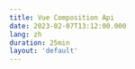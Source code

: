 ```yaml
---
title: Vue Composition Api
date: 2023-02-07T13:12:00.000
lang: zh
duration: 25min
layout: 'default'
---
```


<Title />

> 本文会比往期文章相对长些。如果你能花些时间读完，不胜感激。若你在电脑端阅读，可在右侧查看目录。最后，希望能对你有所帮助 :)

## 什么是 `Hook`

在 [2018年的 React Conf](https://zh-hans.reactjs.org/blog/2018/11/13/react-conf-recap.html) 上我们第一次看见了 Hook 的出现。

> Sophie Alpert and Dan Abramov kicked off Day 1 with their keynote, React Today and Tomorrow. In the talk, they introduced [Hooks](https://reactjs.org/docs/hooks-intro.html), which are a new proposal that adds the ability to access features such as state without writing a JavaScript class. Hooks promise to dramatically simplify the code required for React components and are currently available in a React alpha release.

译文：

> Sophie Alpert 和 Dan Abramov 用以 “React 的当下和未来” 为主题的演讲，拉开了第一天序幕。在本次演讲中，他们介绍了 Hook，这个新的提案可以使得开发者在不编写 class 组件的情况下，也能访问诸如状态（state）等功能。[Hook](https://zh-hans.reactjs.org/docs/hooks-intro.html) 这一提案保证会大大简化构建 React 组件所需要的代码，目前可以在 React alpha 版本中使用。

## 从关注分离开始

在 React 中，一种实现关注点分离的方法是使用 Container/Presentational 模式。使用这种模式，可以将视图与应用程序逻辑分离开来。这种模式中，编写功能需要两个组件，仅处理组件逻辑的 Container，以及仅用于展示的 Presentational。

Presentational 组件一般是没有状态，或者只有 UI 相关的状态。而 Container 组件的主要功能是数据处理，以及将数据通过 Presentational 展示出来。Container 组件通常只会呈现其数据相关的 Presentational 组件。因为它们自己不渲染任何东西，所以它们通常也不包含任何样式。

下面看一个例子，假设当前有一个场景，需要将获取 6 张图片的地址，并展示出来，使用关注点分离模式，即需要拆分为两个组件：获取数据组件、展示图片组件，如下：

```ts
// DogImages.ts
import React from "react";

export default function DogImages({ dogs }) {
  // 展示所有图片
  return dogs.map((dog, i) => <img src={dog} key={i} alt="Dog" />);
}
```

```ts
// DogImagesContainer.ts
import React from "react";
import DogImages from "./DogImages";

export default class DogImagesContainer extends React.Component {
  constructor() {
    super();
    // 定义状态，dogs 数组，作为 DogImages 组件渲染参数
    this.state = {
      dogs: []
    };
  }

  componentDidMount() {
    // 挂载后发出请求，获取需要展示的数据
    fetch('https://dog.ceo/api/breed/labrador/images/random/6')
      .then(res => res.json())
      .then(({ message }) => this.setState({ dogs: message }));
  }

  render() {
    return <DogImages dogs={this.state.dogs} />;
  }
}
```

根据代码不难发现，Container 本质上仅含有逻辑，且只展示 Presentational 组件，所以诞生了 hook，将逻辑抽象成一个个的 hook，支持按逻辑组织代码，颗粒度更小，可复用性更强，同时也移除了冗余组件，避免组件嵌套过深的问题。

根据 `Hook` 提取出的逻辑如下：

```ts
// useDogImages.ts
export default function useDogImages() {
  const [dogs, setDogs] = useState([])

  useEffect(() => {
    fetch('https://dog.ceo/api/breed/labrador/images/random/6')
      .then(res => res.json())
      .then(({ message }) => setDogs(message))
  }, [])

  return dogs
}
```

故原有的组件可以简化为：

```ts
import React from "react";
import useDogImages from "./useDogImages";

export default function DogImages() {
  const dogs = useDogImages();

  return renderImages(dogs);
}

function renderImages(dogs) {
  return dogs.map((dog, i) => <img src={dog} key={i} alt="Dog" />)
}
```

组件层级少了一层，并且逻辑也单独拆分出来了，表示组件也可以单独拆分出来。将对应的功能粒度细化，可以更加灵活的参与复用，如渲染猫图片列表、统计狗图片的数量等等，都可以单独复用对应的 hook 或 Presentational。

根据上述演进过程，其实也不难理解，function 与 hook 的区别

- function: 封装一段逻辑
- hook: 封装一段 **带状态** 的逻辑

## 使用 Vue 的思维组织一个页面

### 从一个极简的交互稿开始

![极简的交互稿](/composition-api/easy-interaction.png)

需求较为简单，就是一个搜索结果页面，带有搜索框和多个类别的搜索结果，先按上述的 Container/Presentational 模式拆分一下组件，可得如下组件：

![组件的拆分稿](/composition-api/component-split.png)

拆分后，对应的组件如下：

<ul>
  <li>
    <span class="text-#CA9849">SearchPage</span>
    <ul>
      <li>
        <span class="text-#9D68D3">SearchBar</span>
      </li>
      <li>
        <span class="text-#529E72">SearchList</span>
        <ul>
          <li>
            <span class="text-#5E87C9">SearchResultTitle</span>
          </li>
          <li>
            <span class="text-#DF5452">SearchResultContent</span>
          </li>
        </ul>
      </li>
    </ul>
  </li>
</ul>

### 实现代码

```vue
// SearchPage.vue
<script lang="ts" setup>
import type { SearchResult } from './types'

import SearchBar from './components/SearchBar.vue'
import SearchList from './components/SearchList.vue'

const { t } = useI18n()

let resultList = $ref<SearchResult[]>([])
function onSearch() {
  resultList = loadDogImages()
}
function loadDogImages() {
  // mock search result
  return [
    {
      id: 1,
      title: t('demo.category', { id: 1 }),
      children: [
        {
          id: 11,
          title: t('demo.searchResult', { id: 1, num: 1 }),
          clickNum: 1,
        },
        {
          id: 12,
          title: t('demo.searchResult', { id: 1, num: 2 }),
          clickNum: 2,
        },
      ],
    },
    {
      id: 2,
      title: t('demo.category', { id: 2 }),
      children: [
        {
          id: 21,
          title: t('demo.searchResult', { id: 2, num: 1 }),
          clickNum: 3,
        },
        {
          id: 22,
          title: t('demo.searchResult', { id: 2, num: 2 }),
          clickNum: 666,
        },
      ],
    },
  ]
}
</script>

<template>
  <SearchBar mb="4" @search="onSearch" />
  <SearchList :list="resultList" />
</template>

<i18n lang="yml">
zh-CN:
  demo:
    category: 分类{id}
    searchResult: 分类{categoryID}中的匹配结果{num}
</i18n>
```

```vue
// SearchBar.vue
<script lang="ts" setup>
const emits = defineEmits<{
  (e: 'search', keyword: string): void
}>()
const keyword = $ref('')
function search() {
  emits('search', keyword)
}

const { t } = useI18n()
</script>

<template>
  <div>
    <input
      v-model="keyword" type="text" autocomplete="false" p="x4 y2" w="250px" text="center" mr="4" bg="transparent"
      border="~ rounded gray-200 dark:gray-700" outline="none active:none" @keydown.enter="search"
    >
    <button @click="search">
      {{ t('search') }}
    </button>
  </div>
</template>

<i18n lang="yml">
zh-CN:
  search: 搜索
</i18n>
```

```vue
// SearchList.vue
<script lang="ts" setup>
import type { SearchResult } from '../types'
import SearchResultTitle from './SearchResultTitle.vue'
import SearchResultContent from './SearchResultContent.vue'

const { list = [] } = defineProps<{
  list: SearchResult[]
}>()
</script>

<template>
  <div v-for="result in list" :key="result.id" :result="result" class="border" border-color="zinc-400" px="4" py="2" mb="4">
    <SearchResultTitle :title="result.title" />
    <div v-for="item in result.children" :key="item.id">
      <SearchResultContent :item="item" />
    </div>
  </div>
</template>
```

```vue
// SearchResultTitle.vue
<script lang="ts" setup>
const { title } = defineProps<{
  title: string
}>()
</script>

<template>
  <div text="6" mb="2">
    {{ title }}
  </div>
</template>
```

```vue
// SearchResultContent.vue
<script lang="ts" setup>
import { $ } from 'vue/macros'
import type { SearchResultItem } from '../types'

const { item } = defineProps<{
  item: SearchResultItem
}>()

const { title, clickNum } = $(item)

const { t } = useI18n()
</script>

<template>
  <div class="flex justify-between border" border-color="zinc-400" px="4" py="2" mb="4">
    <div class="flex-1">
      {{ title }}
    </div>
    <div class="flex-1" text="right">
      {{ t('clickNum', { num: clickNum }) }}
    </div>
  </div>
</template>

<i18n lang="yml">
zh-CN:
  clickNum: 点击数{num}
</i18n>
```

最终展示效果如下：

![最终实现](/composition-api/finally-realized.png)

## Composition 封装示例

### 从一个常见的需求说起

常见的组件库如 naive-ui 等，都提供了遮罩组件 [Spin](https://www.naiveui.com/zh-CN/dark/components/spin) ，但是在使用时总是会觉得较为麻烦，尤其是按上述拆分方式拆分组件后，可能会在一个页面拆出十多个组件，那么遮罩就会五花八门，多个地方出现，用户体验较差，如果共享一个遮罩，将面临如下问题：

- 跨多层组件传递请求状态，并且是子传父，逻辑复杂，且父组件或者 [pinia](https://pinia.vuejs.org/zh/index.html) 需要冗余数据，影响理解和可维护性
- 出现条件遮罩时难以处理，如：请求分为定时请求与用户手动触发请求，定时请求不显示遮罩，手动请求显示遮罩，直接传递一个变量难以控制，需要再冗余一个计算属性

所以我们需要一个 **composition** ，当我们 useSpin 时，注册控制 Spin 组件展示的变量与展示条件，将其他逻辑封装起来，而不需要每次都去传递变量、处理条件遮罩、处理遮罩冲突

### 示例代码

```vue
// SpinProvider.vue
<script lang="ts" setup>
import { createSpinContext } from './useSpinContext'

const { spinning } = createSpinContext()
const cls = computed(() => spinning.value ? ['cursor-wait', 'pointer-events-none'] : [])

const { t } = useI18n()
</script>

<template>
  <!-- 这里是手写的遮罩，可以替换成其他组件库提供的遮罩组件 -->
  <div h="full" w="full" relative :class="cls" min-h="lg">
    <div
      v-show="spinning" z-10 bg="white" absolute top="0" left="0" right="0" bottom="0" w="full" h="full" flex
      flex-col items="center" justify="center" min-h="100px"
    >
      <div transition="300" rd="50%" border-3 w="8" h="8" border-color="transparent" class="loading-icon" />
      <div>{{ t('loading') }}</div>
    </div>
    <slot />
  </div>
</template>

<style scoped>
.loading-icon {
  animation: circle infinite 0.8s linear;
  border-top-color: #3f3f46;
}

@keyframes circle {
  0% {
    transform: rotate(0);
  }

  100% {
    transform: rotate(360deg);
  }
}
</style>

<i18n lang="yml">
zh-CN:
  loading: 加载中
</i18n>
```

```ts
// useSpinContext.ts
import type { MaybeRef } from '@vueuse/shared'
import type { InjectionKey, Ref } from 'vue'
import { onBeforeRouteLeave } from 'vue-router'

type State = MaybeRef<boolean>
interface StateOption {
  state: State
  dependOn: State[]
}
type SpinState = State | StateOption

export interface SpinContext {
  /** 添加受控状态 */
  addSpinState(state: SpinState): void
  /** 清空所有受控状态 */
  clearSpinState(): void
  /** 是否暂时隐藏遮罩，隐藏后需要重新启用或者注册新遮罩才会显示遮罩 */
  isHideSpin: Ref<boolean>
}

const spinKey: InjectionKey<SpinContext> = Symbol('spin-key')

export function createSpinContext(key: InjectionKey<SpinContext> = spinKey) {
  /** 是否在请求未完成时隐藏遮罩 */
  const isHideSpin = ref(false)
  /** 受控变量集合 */
  let spinOptionList = $ref<StateOption[]>([])

  /** computed 总的遮罩状态 */
  const spinning = computed(() => !isHideSpin.value
    && spinOptionList.some(
      ({ state, dependOn }) => dependOn.every(isNeedSpin => unref(isNeedSpin)) && unref(state)
    ),
  )

  /** 注入的 context 内容 */
  const context: SpinContext = {
    addSpinState(state: SpinState) {
      // 转换 state 类型
      const option = $ref(isStateOption(state) ? state : { state, dependOn: [] })

      // 添加受控
      spinOptionList.push(option)

      // register 后自动重启遮罩
      isHideSpin.value = false
    },
    clearSpinState() {
      spinOptionList = []
    },
    isHideSpin,
  }

  provide(key, context)

  return { spinning }
}

export function useSpinContext(key: InjectionKey<SpinContext> = spinKey) {
  const context = inject(key)
  if (!context) {
    window.console.warn('[SpinProvider]: `useSpinContext` can not get Context! Please check `useSpinContext` run in `<SpinProvider>`')
    return { register: () => {} }
  }

  const { addSpinState, clearSpinState, ...rest } = context

  // 当页面切换自动移除受控变量
  onBeforeRouteLeave(() => clearSpinState)

  return {
    register: addSpinState,
    focusClearSpin: clearSpinState,
    ...rest,
  }
}

function isStateOption(val: SpinState): val is StateOption {
  return !isRef(val) && typeof val !== 'boolean'
}
```

## 总结

从 react 的 Hook 到 vue 的 composition api，都在传递一个相同的开发思路，即**更小的模块**。

通过约束模块、组件的大小，当修改的时候，只需要考虑出入参，就可以有效减少改动引发，不需要全览代码，查看修改影响、是否漏改等，同时可读性也更强，各种模块单一职责：**渲染的就仅负责渲染，处理逻辑的都交给 `function` / `composition` ，需要复用功能时复用功能，需要复用逻辑时复用逻辑。**

## 补充说明

`composition` 并不是银弹，并不是万物皆 composition ，原有的纯函数、class 等封装方式也一样适用，  **`composition` 更多是为了补充 纯函数/class 复用时的不足（无法复用副作用，如组件销毁时自动销毁资源等）**

以下为梳理的各种功能的适用场景：

- `function` ：适用于封装特定的逻辑，是最小的组织单位，封装的是一个独立的功能，这个功能跟其他的逻辑没有强联系，比如判断数据类型函数、格式化数据函数
- `class` ：适用于封装一批有关联的函数，将功能聚合到一起，如： `CacheOperator` ，封装具体的缓存逻辑，包括缓存到何处、缓存格式是什么、缓存上限控制、缓存淘汰、缓存过期、缓存加密等等各种相关的操作逻辑
- `composition` ：针对的是副作用的封装，也可以当做一个无 template 的组件去封装，处理的是副作用复用问题，如： `useEventListenner` 进行事件注册的同时，在特定条件下自动销毁资源； `useCache` 调用 `CacheOperator` ，并将对应的操作实例共享给其他组件，复用缓存

## 参考文献

- [Container/Presentational Pattern](https://www.patterns.dev/posts/presentational-container-pattern/)
- [Introducing Hooks](https://reactjs.org/docs/hooks-intro.html)
- [React Design](https://reactfordesigners.com/)
- [Vue Composition API](https://vuejs.org/guide/introduction.html#api-styles)
